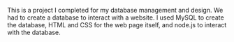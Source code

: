This is a project I completed for my database management and design. We had to create a database to interact with 
a website. I used MySQL to create the database, HTML and CSS for the web page itself, and node.js to interact with 
the database. 
